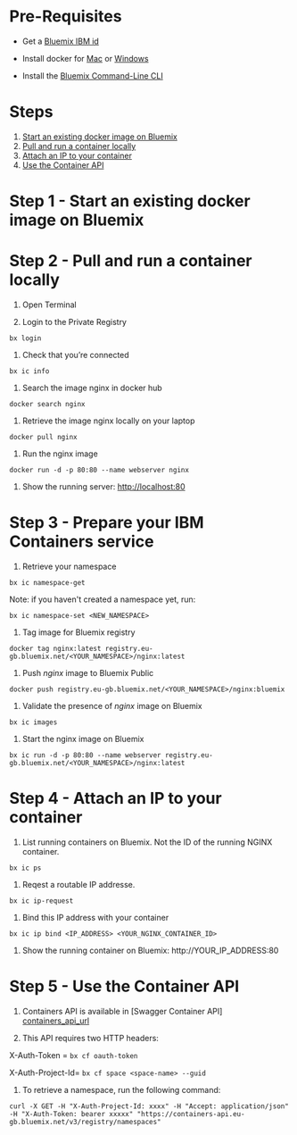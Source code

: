 # Pre-Requisites

* Get a [Bluemix IBM id](https://bluemix.net)

* Install docker for [Mac](https://docs.docker.com/engine/installation/mac/) or [Windows](https://docs.docker.com/engine/installation/windows/)

* Install the [Bluemix Command-Line CLI](http://clis.ng.bluemix.net/)


# Steps

1. [Start an existing docker image on Bluemix](#step-1---start-an-existing-docker-image-on-bluemix)
2. [Pull and run a container locally](#step-2---pull-and-run-a-container-locally)
4. [Attach an IP to your container](#step-4---attach-an-IP-to-your-container)
5. [Use the Container API](#step-5---use-the-container-api)


# Step 1 - Start an existing docker image on Bluemix

# Step 2 - Pull and run a container locally

1. Open Terminal

1. Login to the Private Registry
  ```
  bx login
  ```

1. Check that you’re connected
  ```
  bx ic info
  ```

1. Search the image nginx in docker hub
  ```
  docker search nginx
  ```

1. Retrieve the image nginx locally on your laptop
  ```
  docker pull nginx
  ```

1. Run the nginx image
  ```
  docker run -d -p 80:80 --name webserver nginx
  ```

1. Show the running server: [http://localhost:80](http://localhost:80)


# Step 3 - Prepare your IBM Containers service

1. Retrieve your namespace
  ```
  bx ic namespace-get
  ```
  
  Note: if you haven't created a namespace yet, run:
  ```
  bx ic namespace-set <NEW_NAMESPACE>
  ```
  
1. Tag image for Bluemix registry
  ```
  docker tag nginx:latest registry.eu-gb.bluemix.net/<YOUR_NAMESPACE>/nginx:latest
  ```
 
1. Push ​*nginx*​ image to Bluemix Public
  ```
  docker push registry.eu-gb.bluemix.net/<YOUR_NAMESPACE>/nginx:bluemix
  ```

1. Validate the presence of ​*nginx*​ image on Bluemix
  ```
  bx ic images
  ```

1. Start the nginx image on Bluemix
  ```
  bx ic run -d -p 80:80 --name webserver registry.eu-gb.bluemix.net/<YOUR_NAMESPACE>/nginx:latest
  ```

# Step 4 - Attach an IP to your container

1. List running containers on Bluemix. Not the ID of the running NGINX container.
  ```
  bx ic ps
  ```
  
1. Reqest a routable IP addresse.
  ```
  bx ic ip-request
  ```

1. Bind this IP address with your container
  ```
  bx ic ip bind <IP_ADDRESS> <YOUR_NGINX_CONTAINER_ID>
  ```

1. Show the running container on Bluemix: http://YOUR_IP_ADDRESS:80


# Step 5 - Use the Container API

1. Containers API is available in [Swagger Container API] [containers_api_url] 

1. This API requires two HTTP headers:

  X-Auth-Token     = ```bx cf oauth-token```
  
  X-Auth-Project-Id= ```bx cf space <space-name> --guid```

1. To retrieve a namespace, run the following command:
  ```
  curl -X GET -H "X-Auth-Project-Id: xxxx" -H "Accept: application/json" -H "X-Auth-Token: bearer xxxxx" "https://containers-api.eu-gb.bluemix.net/v3/registry/namespaces"
  ````

[containers_api_url]: http://ccsapi-doc.mybluemix.net